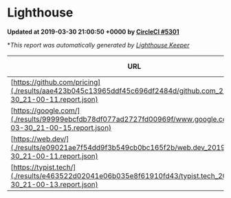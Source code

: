
# Lighthouse

**Updated at 2019-03-30 21:00:50 +0000 by [CircleCI #5301](https://circleci.com/gh/ItinerisLtd/lighthouse-keeper-example/5301)**

**This report was automatically generated by [Lighthouse Keeper](https://github.com/itinerisltd/lighthouse-keeper)*

| URL | Performance | Accessibility | Best Practices | SEO | PWA | Updated At |
| --- | --- | --- | --- | --- | --- | --- |
| [https://github.com/pricing](./results/aae423b045c13965ddf45c696df2484d/github.com_2019-03-30_21-00-11.report.json) | 0.87 | 0.89 | 0.93 | 0.9 | 0.58 | 2019-03-30T21:00:11.498Z |
| [https://google.com/](./results/99999ebcfdb78df077ad2727fd00969f/www.google.com_2019-03-30_21-00-15.report.json) | 0.95 | 0.71 | 0.93 | 0.82 | 0.58 | 2019-03-30T21:00:15.293Z |
| [https://web.dev/](./results/e09021ae7f54dd9f3b549cb0bc165f2b/web.dev_2019-03-30_21-00-11.report.json) | 0.97 | 0.93 | 0.93 | 0.96 | 1 | 2019-03-30T21:00:11.613Z |
| [https://typist.tech/](./results/e463522d02041e06b035e8f61910fd43/typist.tech_2019-03-30_21-00-13.report.json) | 1 |  |  |  |  | 2019-03-30T21:00:13.730Z |
